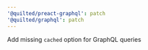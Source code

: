 ```yaml
---
'@quilted/preact-graphql': patch
'@quilted/graphql': patch
---
```


Add missing `cached` option for GraphQL queries
